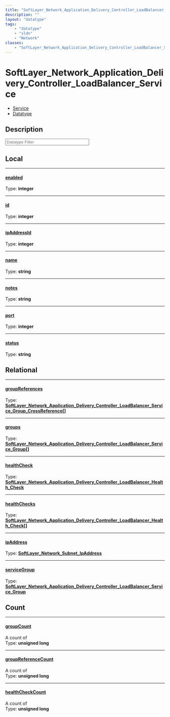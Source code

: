 ```yaml
---
title: "SoftLayer_Network_Application_Delivery_Controller_LoadBalancer_Service"
description: ""
layout: "datatype"
tags:
    - "datatype"
    - "sldn"
    - "Network"
classes:
    - "SoftLayer_Network_Application_Delivery_Controller_LoadBalancer_Service"
---
```


# SoftLayer_Network_Application_Delivery_Controller_LoadBalancer_Service
<div id='service-datatype'>
    <ul id='sldn-reference-tabs'>
    <li id='service'> <a href='/reference/services/SoftLayer_Network_Application_Delivery_Controller_LoadBalancer_Service' >Service</a></li>    <li id='datatype'> <a href='/reference/datatypes/SoftLayer_Network_Application_Delivery_Controller_LoadBalancer_Service' >Datatype</a></li>
    </ul>
</div>

## Description 






<!-- Filer BEGIN -->
<div class="view-filters">
        <div class="clearfix">
            <div class="search-input-box">
                <input placeholder="Datatype Filter" onkeyup="titleSearch(inputId='prop-input', divId='properties', elementClass='prop-row')" 
                    type="text" id="prop-input" value="" size="30" maxlength="128" class="form-text">
            </div>
        </div>
</div>
<!-- Filer END -->

<div id="properties" class="content">
<div id="localProperties" class="prop-content" >

## Local
<div class="prop-row">

-----
[enabled]: #enabled
#### [enabled]
  
<span class="type-label">Type: </span>**integer**


</div>
<div class="prop-row">

-----
[id]: #id
#### [id]
  
<span class="type-label">Type: </span>**integer**


</div>
<div class="prop-row">

-----
[ipAddressId]: #ipaddressid
#### [ipAddressId]
  
<span class="type-label">Type: </span>**integer**


</div>
<div class="prop-row">

-----
[name]: #name
#### [name]
  
<span class="type-label">Type: </span>**string**


</div>
<div class="prop-row">

-----
[notes]: #notes
#### [notes]
  
<span class="type-label">Type: </span>**string**


</div>
<div class="prop-row">

-----
[port]: #port
#### [port]
  
<span class="type-label">Type: </span>**integer**


</div>
<div class="prop-row">

-----
[status]: #status
#### [status]
  
<span class="type-label">Type: </span>**string**


</div>
</div>
<!-- LOCAL PROPERTY END -->

<div id="relationalProperties"  class="prop-content" >

## Relational
<div class="prop-row">

-----
[groupReferences]: #groupreferences
#### [groupReferences]
  
<span class="type-label">Type: </span>**<a href='/reference/datatypes/SoftLayer_Network_Application_Delivery_Controller_LoadBalancer_Service_Group_CrossReference'>SoftLayer_Network_Application_Delivery_Controller_LoadBalancer_Service_Group_CrossReference[] </a>**


</div>
<div class="prop-row">

-----
[groups]: #groups
#### [groups]
  
<span class="type-label">Type: </span>**<a href='/reference/datatypes/SoftLayer_Network_Application_Delivery_Controller_LoadBalancer_Service_Group'>SoftLayer_Network_Application_Delivery_Controller_LoadBalancer_Service_Group[] </a>**


</div>
<div class="prop-row">

-----
[healthCheck]: #healthcheck
#### [healthCheck]
  
<span class="type-label">Type: </span>**<a href='/reference/datatypes/SoftLayer_Network_Application_Delivery_Controller_LoadBalancer_Health_Check'>SoftLayer_Network_Application_Delivery_Controller_LoadBalancer_Health_Check </a>**


</div>
<div class="prop-row">

-----
[healthChecks]: #healthchecks
#### [healthChecks]
  
<span class="type-label">Type: </span>**<a href='/reference/datatypes/SoftLayer_Network_Application_Delivery_Controller_LoadBalancer_Health_Check'>SoftLayer_Network_Application_Delivery_Controller_LoadBalancer_Health_Check[] </a>**


</div>
<div class="prop-row">

-----
[ipAddress]: #ipaddress
#### [ipAddress]
  
<span class="type-label">Type: </span>**<a href='/reference/datatypes/SoftLayer_Network_Subnet_IpAddress'>SoftLayer_Network_Subnet_IpAddress </a>**


</div>
<div class="prop-row">

-----
[serviceGroup]: #servicegroup
#### [serviceGroup]
  
<span class="type-label">Type: </span>**<a href='/reference/datatypes/SoftLayer_Network_Application_Delivery_Controller_LoadBalancer_Service_Group'>SoftLayer_Network_Application_Delivery_Controller_LoadBalancer_Service_Group </a>**


</div>

## Count
<div class="prop-row">

-----
[groupCount]: #groupcount
#### [groupCount]
A count of    
<span class="type-label">Type: </span>**unsigned long**


</div>
<div class="prop-row">

-----
[groupReferenceCount]: #groupreferencecount
#### [groupReferenceCount]
A count of    
<span class="type-label">Type: </span>**unsigned long**


</div>
<div class="prop-row">

-----
[healthCheckCount]: #healthcheckcount
#### [healthCheckCount]
A count of    
<span class="type-label">Type: </span>**unsigned long**


</div>
</div>


